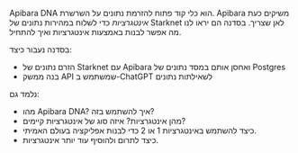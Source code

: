 Apibara DNA הוא כלי קוד פתוח להזרמת נתונים על השרשרת. Apibara משיקים כעת *אינטגרציות* כדי לשלוח במהירות נתונים של Starknet לאן שצריך. בסדנה הם יראו לנו מה אפשר לבנות באמצעות אינטגרציות ואיך להתחיל.

בסדנה נעבור כיצד:

* הזרם נתונים של Starknet עם Apibara ואחסן אותם במסד נתונים של Postgres
* בנה ממשק API שמשתמש ב-ChatGPT לשאילתות נתונים

נלמד גם:

* מהו Apibara DNA? איך להשתמש בזה?
* מהן אינטגרציות? איזה סוג של אינטגרציות קיימים?
* כיצד להשתמש באינטגרציות 1 או 2 כדי לבנות אפליקציה בעולם האמיתי.
* כיצד לתרום ולהוסיף עוד יותר אינטגרציות.